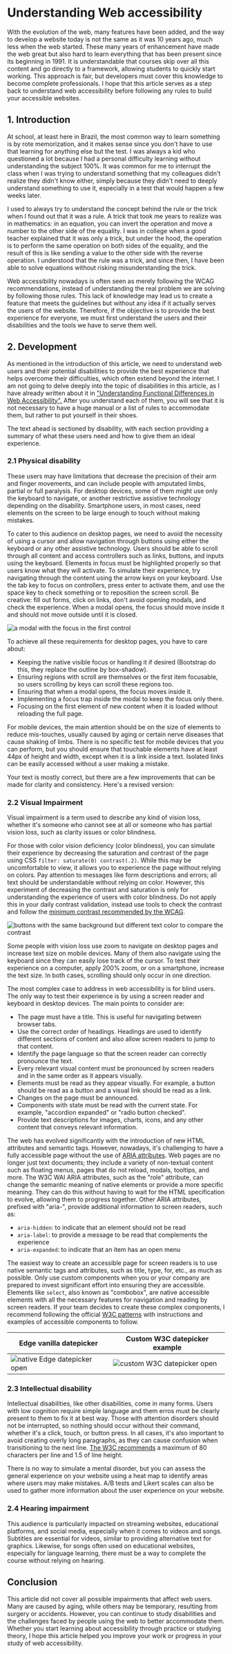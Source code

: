 # Understanding Web accessibility

With the evolution of the web, many features have been added, and the way to develop a website today is not the same as it was 10 years ago, much less when the web started. These many years of enhancement have made the web great but also hard to learn everything that has been present since its beginning in 1991. It is understandable that courses skip over all this content and go directly to a framework, allowing students to quickly start working. This approach is fair, but developers must cover this knowledge to become complete professionals. I hope that this article serves as a step back to understand web accessibility before following any rules to build your accessible websites.

## 1. Introduction

At school, at least here in Brazil, the most common way to learn something is by rote memorization, and it makes sense since you don't have to use that learning for anything else but the test. I was always a kid who questioned a lot because I had a personal difficulty learning without understanding the subject 100%. It was common for me to interrupt the class when I was trying to understand something that my colleagues didn't realize they didn't know either, simply because they didn't need to deeply understand something to use it, especially in a test that would happen a few weeks later.

I used to always try to understand the concept behind the rule or the trick when I found out that it was a rule. A trick that took me years to realize was in mathematics: in an equation, you can invert the operation and move a number to the other side of the equality. I was in college when a good teacher explained that it was only a trick, but under the hood, the operation is to perform the same operation on both sides of the equality, and the result of this is like sending a value to the other side with the reverse operation. I understood that the rule was a trick, and since then, I have been able to solve equations without risking misunderstanding the trick.

Web accessibility nowadays is often seen as merely following the WCAG recommendations, instead of understanding the real problem we are solving by following those rules. This lack of knowledge may lead us to create a feature that meets the guidelines but without any idea if it actually serves the users of the website. Therefore, if the objective is to provide the best experience for everyone, we must first understand the users and their disabilities and the tools we have to serve them well.

## 2. Development

As mentioned in the introduction of this article, we need to understand web users and their potential disabilities to provide the best experience that helps overcome their difficulties, which often extend beyond the internet. I am not going to delve deeply into the topic of disabilities in this article, as I have already written about it in ["Understanding Functional Differences in Web Accessibility".](./the-users-pt.md) After you understand each of them, you will see that it is not necessary to have a huge manual or a list of rules to accommodate them, but rather to put yourself in their shoes.

The text ahead is sectioned by disability, with each section providing a summary of what these users need and how to give them an ideal experience.

### 2.1 Physical disability

These users may have limitations that decrease the precision of their arm and finger movements, and can include people with amputated limbs, partial or full paralysis. For desktop devices, some of them might use only the keyboard to navigate, or another restrictive assistive technology depending on the disability. Smartphone users, in most cases, need elements on the screen to be large enough to touch without making mistakes.

To cater to this audience on desktop pages, we need to avoid the necessity of using a cursor and allow navigation through buttons using either the keyboard or any other assistive technology. Users should be able to scroll through all content and access controllers such as links, buttons, and inputs using the keyboard. Elements in focus must be highlighted properly so that users know what they will activate. To simulate their experience, try navigating through the content using the arrow keys on your keyboard. Use the tab key to focus on controllers, press enter to activate them, and use the space key to check something or to reposition the screen scroll. Be creative: fill out forms, click on links, don't avoid opening modals, and check the experience. When a modal opens, the focus should move inside it and should not move outside until it is closed.

![a modal with the focus in the first control](https://github.com/jomarcardoso/accessibility/assets/27368585/b890d702-d1d8-438f-ab1e-1736d27f34d0)

To achieve all these requirements for desktop pages, you have to care about:

- Keeping the native visible focus or handling it if desired (Bootstrap do this, they replace the outline by box-shadow).
- Ensuring regions with scroll are themselves or the first item focusable, so users scrolling by keys can scroll these regions too.
- Ensuring that when a modal opens, the focus moves inside it.
- Implementing a focus trap inside the modal to keep the focus only there.
- Focusing on the first element of new content when it is loaded without reloading the full page.

For mobile devices, the main attention should be on the size of elements to reduce mis-touches, usually caused by aging or certain nerve diseases that cause shaking of limbs. There is no specific test for mobile devices that you can perform, but you should ensure that touchable elements have at least 44px of height and width, except when it is a link inside a text. Isolated links can be easily accessed without a user making a mistake.

Your text is mostly correct, but there are a few improvements that can be made for clarity and consistency. Here's a revised version:

### 2.2 Visual Impairment

Visual impairment is a term used to describe any kind of vision loss, whether it's someone who cannot see at all or someone who has partial vision loss, such as clarity issues or color blindness.

For those with color vision deficiency (color blindness), you can simulate their experience by decreasing the saturation and contrast of the page using CSS `filter: saturate(0) contrast(.2)`. While this may be uncomfortable to view, it allows you to experience the page without relying on colors. Pay attention to messages like form descriptions and errors; all text should be understandable without relying on color. However, this experiment of decreasing the contrast and saturation is only for understanding the experience of users with color blindness. Do not apply this in your daily contrast validation, instead use tools to check the contrast and follow the [minimum contrast recommended by the WCAG](https://www.w3.org/TR/WCAG21/#contrast-minimum).

![buttons with the same background but different text color to compare the contrast](https://github.com/jomarcardoso/accessibility/assets/27368585/8bcff324-cf6d-4019-a406-39cbd6cdae08)

Some people with vision loss use zoom to navigate on desktop pages and increase text size on mobile devices. Many of them also navigate using the keyboard since they can easily lose track of the cursor. To test their experience on a computer, apply 200% zoom, or on a smartphone, increase the text size. In both cases, scrolling should only occur in one direction.

The most complex case to address in web accessibility is for blind users. The only way to test their experience is by using a screen reader and keyboard in desktop devices. The main points to consider are:

- The page must have a title. This is useful for navigating between browser tabs.
- Use the correct order of headings. Headings are used to identify different sections of content and also allow screen readers to jump to that content.
- Identify the page language so that the screen reader can correctly pronounce the text.
- Every relevant visual content must be pronounced by screen readers and in the same order as it appears visually.
- Elements must be read as they appear visually. For example, a button should be read as a button and a visual link should be read as a link.
- Changes on the page must be announced.
- Components with state must be read with the current state. For example, "accordion expanded" or "radio button checked".
- Provide text descriptions for images, charts, icons, and any other content that conveys relevant information.

The web has evolved significantly with the introduction of new HTML attributes and semantic tags. However, nowadays, it's challenging to have a fully accessible page without the use of [ARIA attributes](https://www.w3.org/TR/wai-aria-1.2/). Web pages are no longer just text documents; they include a variety of non-textual content such as floating menus, pages that do not reload, modals, tooltips, and more. The W3C WAI ARIA attributes, such as the "role" attribute, can change the semantic meaning of native elements or provide a more specific meaning. They can do this without having to wait for the HTML specification to evolve, allowing them to progress together. Other ARIA attributes, prefixed with "aria-", provide additional information to screen readers, such as:

- `aria-hidden`: to indicate that an element should not be read
- `aria-label`: to provide a message to be read that complements the experience
- `aria-expanded`: to indicate that an item has an open menu

The easiest way to create an accessible page for screen readers is to use native semantic tags and attributes, such as title, type, for, etc., as much as possible. Only use custom components when you or your company are prepared to invest significant effort into ensuring they are accessible. Elements like `select`, also known as "combobox", are native accessible elements with all the necessary features for navigation and reading by screen readers. If your team decides to create these complex components, I recommend following the official [W3C patterns](https://www.w3.org/WAI/ARIA/apg/patterns/) with instructions and examples of accessible components to follow.

| Edge vanilla datepicker | Custom W3C datepicker example |
| ----------------------- | ----------------------------- |
| ![native Edge datepicker open](https://github.com/jomarcardoso/accessibility/assets/27368585/5a3c9017-3fb3-4219-986b-b5febafea5a5) | ![custom W3C datepicker open](https://github.com/jomarcardoso/accessibility/assets/27368585/c98e2767-7488-4a44-af80-186f5c3efad5) |

### 2.3 Intellectual disability

Intellectual disabilities, like other disabilities, come in many forms. Users with low cognition require simple language and them erros must be clearly present to them to fix it at best way. Those with attention disorders should not be interrupted, so nothing should occur without their command, whether it's a click, touch, or button press. In all cases, it's also important to avoid creating overly long paragraphs, as they can cause confusion when transitioning to the next line. [The W3C recommends](https://www.w3.org/TR/WCAG21/#visual-presentation) a maximum of 80 characters per line and 1.5 of line height.

There is no way to simulate a mental disorder, but you can assess the general experience on your website using a heat map to identify areas where users may make mistakes. A/B tests and Likert scales can also be used to gather more information about the user experience on your website.

### 2.4 Hearing impairment

This audience is particularly impacted on streaming websites, educational platforms, and social media, especially when it comes to videos and songs. Subtitles are essential for videos, similar to providing alternative text for graphics. Likewise, for songs often used on educational websites, especially for language learning, there must be a way to complete the course without relying on hearing.

## Conclusion

This article did not cover all possible impairments that affect web users. Many are caused by aging, while others may be temporary, resulting from surgery or accidents. However, you can continue to study disabilities and the challenges faced by people using the web to better accommodate them. Whether you start learning about accessibility through practice or studying theory, I hope this article helped you improve your work or progress in your study of web accessibility.

